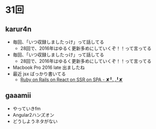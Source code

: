 # 31回

## karur4n

- 毎回、「いつ収録しましたっけ」って話してる
  - 28回で、2016年はゆるく更新多めにしていくぞ！！って言ってる
- 毎回、「いつ収録しましたっけ」って話してる
  - 28回で、2016年はゆるく更新多めにしていくぞ！！って言ってる
- Macbook Pro 2016 late 出ましたね
- 最近 jsx ばっかり書いてる
  - [Ruby on Rails on React on SSR on SPA \- ✘╹◡╹✘](http://r7kamura.hatenablog.com/entry/2016/10/10/173610)

## gaaamii
- やっていきfm
- Angular2ハンズオン
- どうしようネタがない
